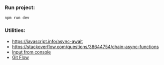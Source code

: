 ### Run project:
```
npm run dev
```


### Utilities:
- https://javascript.info/async-await
- https://stackoverflow.com/questions/38644754/chain-async-functions
- [Input from console](https://www.npmjs.com/package/terminal-kit)
- [Git Flow](https://www.atlassian.com/es/git/tutorials/comparing-workflows/gitflow-workflow)
